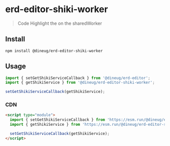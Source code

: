 # erd-editor-shiki-worker

> Code Highlight the on the sharedWorker

## Install

```shell
npm install @dineug/erd-editor-shiki-worker
```

## Usage

```js
import { setGetShikiServiceCallback } from '@dineug/erd-editor';
import { getShikiService } from '@dineug/erd-editor-shiki-worker';

setGetShikiServiceCallback(getShikiService);
```

### CDN

```html
<script type="module">
  import { setGetShikiServiceCallback } from 'https://esm.run/@dineug/erd-editor';
  import { getShikiService } from 'https://esm.run/@dineug/erd-editor-shiki-worker';

  setGetShikiServiceCallback(getShikiService);
</script>
```
